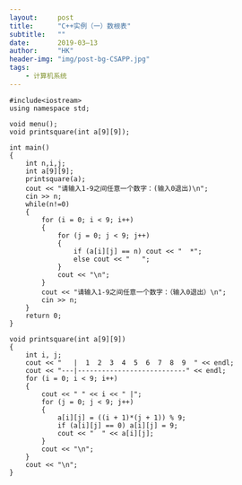 ```yaml
---
layout:     post
title:      "C++实例（一）数根表"
subtitle:   ""
date:       2019-03—13
author:     "HK"
header-img: "img/post-bg-CSAPP.jpg"
tags:
    - 计算机系统
---
```


	#include<iostream>
	using namespace std;

	void menu();
	void printsquare(int a[9][9]);

	int main()
	{
		int n,i,j;
		int a[9][9];
		printsquare(a);
		cout << "请输入1-9之间任意一个数字：(输入0退出)\n";
		cin >> n;
		while(n!=0)
		{
			for (i = 0; i < 9; i++)
			{
				for (j = 0; j < 9; j++)
				{
					if (a[i][j] == n) cout << "  *";
					else cout << "   ";
				}
				cout << "\n";
			}
			cout << "请输入1-9之间任意一个数字：（输入0退出）\n";
			cin >> n;
		} 
		return 0;
	}

	void printsquare(int a[9][9])
	{
		int i, j;
		cout << "   |  1  2  3  4  5  6  7  8  9  " << endl;
		cout << "---|---------------------------" << endl;
		for (i = 0; i < 9; i++)
		{
			cout << " " << i << " |";
			for (j = 0; j < 9; j++)
			{
				a[i][j] = ((i + 1)*(j + 1)) % 9;
				if (a[i][j] == 0) a[i][j] = 9;
				cout << "  " << a[i][j];
			}
			cout << "\n";
		}
		cout << "\n";
	}